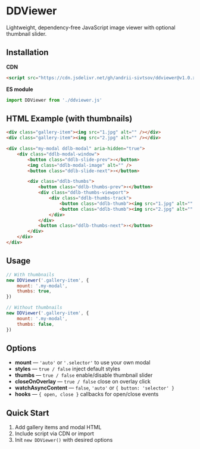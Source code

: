 # DDViewer

Lightweight, dependency-free JavaScript image viewer with optional thumbnail slider.

## Installation

**CDN**

```html
<script src="https://cdn.jsdelivr.net/gh/andrii-sivtsov/ddviewer@v1.0.x/dist/ddviewer.umd.min.js"></script>
```

**ES module**

```js
import DDViewer from './ddviewer.js'
```

## HTML Example (with thumbnails)

```html
<div class="gallery-item"><img src="1.jpg" alt="" /></div>
<div class="gallery-item"><img src="2.jpg" alt="" /></div>

<div class="my-modal ddlb-modal" aria-hidden="true">
	<div class="ddlb-modal-window">
		<button class="ddlb-slide-prev">‹</button>
		<img class="ddlb-modal-image" alt="" />
		<button class="ddlb-slide-next">›</button>

		<div class="ddlb-thumbs">
			<button class="ddlb-thumbs-prev">‹</button>
			<div class="ddlb-thumbs-viewport">
				<div class="ddlb-thumbs-track">
					<button class="ddlb-thumb"><img src="1.jpg" alt="" /></button>
					<button class="ddlb-thumb"><img src="2.jpg" alt="" /></button>
				</div>
			</div>
			<button class="ddlb-thumbs-next">›</button>
		</div>
	</div>
</div>
```

## Usage

```js
// With thumbnails
new DDViewer('.gallery-item', {
	mount: '.my-modal',
	thumbs: true,
})

// Without thumbnails
new DDViewer('.gallery-item', {
	mount: '.my-modal',
	thumbs: false,
})
```

## Options

- **mount** — `'auto'` or `'.selector'` to use your own modal
- **styles** — `true / false` inject default styles
- **thumbs** — `true / false` enable/disable thumbnail slider
- **closeOnOverlay** — `true / false` close on overlay click
- **watchAsyncContent** — `false`, `'auto'` or `{ button: 'selector' }`
- **hooks** — `{ open, close }` callbacks for open/close events

## Quick Start

1. Add gallery items and modal HTML
2. Include script via CDN or import
3. Init `new DDViewer()` with desired options
